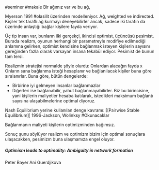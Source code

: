 #seminer
#makale
Bir ağımız var ve bu ağ,

Myerson 1991 #olasilit  üzerinden modelleniyor. Ağ, weighted ve indirected. Kişiler tek taraflı ağ kurmayı deneyebilirler ancak, sadece iki tarafın da üzerinde anlaştığı bağlar kişilere fayda veriyor.

Üç tip insan var, bunların ilki gerçekçi, ikincisi optimist, üçüncüsü pesimist. Burada realizm, oyunun herhangi bir parametreyle modifiye edilmediği anlamına gelirken, optimist kendisine bağlanmak isteyen kişilerin sayısını gereğinden fazla olarak varsayan insana tekabül ediyor. Pesimist de bunun tam tersi.

Realizmin stratejisi normalde şöyle olurdu: Onlardan alacağın fayda x Onların sana bağlanma isteği hesaplanır ve bağlanılacak kişiler buna göre sıralanırlar. Buna göre, bütün dengelerde:
- Birbirine iyi gelmeyen insanlar bağlanmazlar
- Diğerleri ise bağlanabilir, yahut bağlanmayabilirler. Biz bu birincisine, yani kişilerin maliyetler hesaba katılarak, istedikleri maksimum bağlantı sayısına ulaşabilmelerine optimal diyoruz.

Nash Equilibrium yerine kullanılan denge kavramı: [[Pairwise Stable Equilibrium]] 
1996-Jackson, Wolinksy #Okunacaklar 

Bağlanmanın maliyeti kişilerin optimizminden bağımsız.

Sonuç şunu söylüyor realizm ve optimizm bizim için optimal sonuçlara ulaşacakken, pesimizm buna ulaşmamıza engel oluyor. 

##### Optimism leads to optimality: Ambiguity in network formation
Peter Bayer
Ani Guerdjikova



